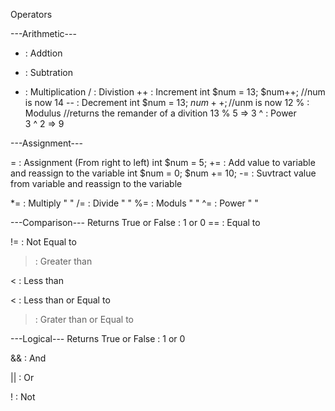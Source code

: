 Operators

---Arithmetic---

+ : Addtion
- : Subtration 
* : Multiplication
/ : Divistion
++ : Increment 
                int $num = 13;
                $num++; //num is now 14
-- : Decrement
                int $num = 13;
                $num++; //$unm is now 12
% : Modulus //returns the remander of a divition
            13 % 5 => 3
^ : Power   
            3 ^ 2 => 9

---Assignment---

= : Assignment (From right to left)
                int $num = 5;
+= : Add value to variable and reassign to the variable
        int $num = 0;
        $num += 10;
-= : Suvtract value from variable and reassign to the variable

*= : Multiply "         "
/= : Divide     "   "
%= : Moduls     "   "
^= : Power      "   "

---Comparison---
Returns True or False : 1 or 0
== : Equal to 

!= : Not Equal to

> : Greater than

< : Less than

< : Less than or Equal to

> : Grater than or Equal to


---Logical---
Returns True or False : 1 or 0

&& : And

|| : Or

! : Not